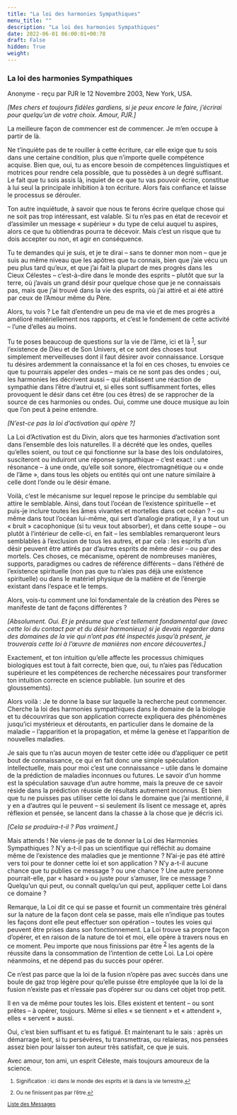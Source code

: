 ```yaml
---
title: "La loi des harmonies Sympathiques"
menu_title: ""
description: "La loi des harmonies Sympathiques"
date: 2022-06-01 06:00:01+00:78
draft: False
hidden: True
weight:
---
```

### La loi des harmonies Sympathiques

Anonyme - reçu par PJR le 12 Novembre 2003, New York, USA.

*[Mes chers et toujours fidèles gardiens, si je peux encore le faire, j’écrirai pour quelqu’un de votre choix. Amour, PJR.]*

La meilleure façon de commencer est de commencer. Je m’en occupe à partir de là.

Ne t’inquiète pas de te rouiller à cette écriture, car elle exige que tu sois dans une certaine condition, plus que n’importe quelle compétence acquise. Bien que, oui, tu as encore besoin de compétences linguistiques et motrices pour rendre cela possible, que tu possèdes à un degré suffisant. Le fait que tu sois assis là, inquiet de ce que tu vas pouvoir écrire, constitue à lui seul la principale inhibition à ton écriture. Alors fais confiance et laisse le processus se dérouler.

Ton autre inquiétude, à savoir que nous te ferons écrire quelque chose qui ne soit pas trop intéressant, est valable. Si tu n’es pas en état de recevoir et d’assimiler un message « supérieur » du type de celui auquel tu aspires, alors ce que tu obtiendras pourra te décevoir. Mais c’est un risque que tu dois accepter ou non, et agir en conséquence.

Tu te demandes qui je suis, et je te dirai – sans te donner mon nom – que je suis au même niveau que les apôtres que tu connais, bien que j’aie vécu un peu plus tard qu’eux, et que j’ai fait la plupart de mes progrès dans les Cieux Célestes – c’est-à-dire dans le monde des esprits – plutôt que sur la terre, où j’avais un grand désir pour quelque chose que je ne connaissais pas, mais que j’ai trouvé dans la vie des esprits, où j’ai attiré et ai été attiré par ceux de l’Amour même du Père.

Alors, tu vois ? Le fait d’entendre un peu de ma vie et de mes progrès a amélioré matériellement nos rapports, et c’est le fondement de cette activité – l’une d’elles au moins.

Tu te poses beaucoup de questions sur la vie de l’âme, ici et là <sup id="a1">[1](#f1)</sup>, sur l’existence de Dieu et de Son Univers, et ce sont des choses tout simplement merveilleuses dont il faut désirer avoir connaissance. Lorsque tu désires ardemment la connaissance et la foi en ces choses, tu envoies ce que tu pourrais appeler des ondes – mais ce ne sont pas des ondes ; oui, les harmonies les décrivent aussi – qui établissent une réaction de sympathie dans l’être d’autrui et, si elles sont suffisamment fortes, elles provoquent le désir dans cet être (ou ces êtres) de se rapprocher de la source de ces harmonies ou ondes. Oui, comme une douce musique au loin que l’on peut à peine entendre.

*[N’est-ce pas la loi d’activation qui opère ?]*

La Loi d’Activation est du Divin, alors que tes harmonies d’activation sont dans l’ensemble des lois naturelles. Il a décrété que les ondes, quelles qu’elles soient, ou tout ce qui fonctionne sur la base des lois ondulatoires, susciteront ou induiront une réponse sympathique – c’est exact : une résonance – à une onde, qu’elle soit sonore, électromagnétique ou « onde de l’âme », dans tous les objets ou entités qui ont une nature similaire à celle dont l’onde ou le désir émane.

Voilà, c’est le mécanisme sur lequel repose le principe du semblable qui attire le semblable. Ainsi, dans tout l’océan de l’existence spirituelle – et puis-je inclure toutes les âmes vivantes et mortelles dans cet océan ? – ou même dans tout l’océan lui-même, qui sert d’analogie pratique, il y a tout un « bruit » cacophonique (si tu veux tout absorber), et dans cette soupe – ou plutôt à l’intérieur de celle-ci, en fait – les semblables remarqueront leurs semblables à l’exclusion de tous les autres, et par cela : les esprits d’un désir peuvent être attirés par d’autres esprits de même désir – ou par des mortels. Ces choses, ce mécanisme, opèrent de nombreuses manières, supports, paradigmes ou cadres de référence différents – dans l’éthéré de l’existence spirituelle (non pas que tu n’aies pas déjà une existence spirituelle) ou dans le matériel physique de la matière et de l’énergie existant dans l’espace et le temps.

Alors, vois-tu comment une loi fondamentale de la création des Pères se manifeste de tant de façons différentes ?

*[Absolument. Oui. Et je présume que c’est tellement fondamental que (avec cette loi du contact par et du désir harmonieux) si je devais regarder dans des domaines de la vie qui n’ont pas été inspectés jusqu’à présent, je trouverais cette loi à l’œuvre de manières non encore découvertes.]*

Exactement, et ton intuition qu’elle affecte les processus chimiques biologiques est tout à fait correcte, bien que, oui, tu n’aies pas l’éducation supérieure et les compétences de recherche nécessaires pour transformer ton intuition correcte en science publiable. (un sourire et des gloussements).

Alors voilà : Je te donne la base sur laquelle la recherche peut commencer. Cherche la loi des harmonies sympathiques dans le domaine de la biologie et tu découvriras que son application correcte expliquera des phénomènes jusqu’ici mystérieux et déroutants, en particulier dans le domaine de la maladie – l’apparition et la propagation, et même la genèse et l’apparition de nouvelles maladies.

Je sais que tu n’as aucun moyen de tester cette idée ou d’appliquer ce petit bout de connaissance, ce qui en fait donc une simple spéculation intellectuelle, mais pour moi c’est une connaissance – utile dans le domaine de la prédiction de maladies inconnues ou futures. Le savoir d’un homme est la spéculation sauvage d’un autre homme, mais la preuve de ce savoir réside dans la prédiction réussie de résultats autrement inconnus. Et bien que tu ne puisses pas utiliser cette loi dans le domaine que j’ai mentionné, il y en a d’autres qui le peuvent – si seulement ils lisent ce message et, après réflexion et pensée, se lancent dans la chasse à la chose que je décris ici.

*[Cela se produira-t-il ? Pas vraiment.]*

Mais attends ! Ne viens-je pas de te donner la Loi des Harmonies Sympathiques ? N’y a-t-il pas un scientifique qui réfléchit au domaine même de l’existence des maladies que je mentionne ? N’ai-je pas été attiré vers toi pour te donner cette loi et son application ? N’y a-t-il aucune chance que tu publies ce message ? ou une chance ? Une autre personne pourrait-elle, par « hasard » ou juste pour s’amuser, lire ce message ? Quelqu’un qui peut, ou connaît quelqu’un qui peut, appliquer cette Loi dans ce domaine ?

Remarque, la Loi dit ce qui se passe et fournit un commentaire très général sur la nature de la façon dont cela se passe, mais elle n’indique pas toutes les façons dont elle peut effectuer son opération – toutes les voies qui peuvent être prises dans son fonctionnement. La Loi trouve sa propre façon d’opérer, et en raison de la nature de toi et moi, elle opère à travers nous en ce moment. Peu importe que nous finissions par être <sup id="a2">[2](#f2)</sup> les agents de la réussite dans la consommation de l’intention de cette Loi. La Loi opère néanmoins, et ne dépend pas du succès pour opérer.

Ce n’est pas parce que la loi de la fusion n’opère pas avec succès dans une boule de gaz trop légère pour qu’elle puisse être employée que la loi de la fusion n’existe pas et n’essaie pas d’opérer sur ou dans cet objet trop petit.

Il en va de même pour toutes les lois. Elles existent et tentent – ou sont prêtes – à opérer, toujours. Même si elles « se tiennent » et « attendent », elles « servent » aussi.

Oui, c’est bien suffisant et tu es fatigué. Et maintenant tu le sais : après un démarrage lent, si tu persévères, tu transmettras, ou relaieras, nos pensées assez bien pour laisser ton auteur très satisfait, ce que je suis.

Avec amour, ton ami, un esprit Céleste, mais toujours amoureux de la science.
<small>

1. <large id="f1"> Signification : ici dans le monde des esprits et là dans la vie terrestre.[↩](#a1)

2. <large id="f2"> Ou ne finissent pas par l’être.[↩](#a2)

[Liste des Messages](/fr-contemporary-messages/fr-contemporary-messages-by-date-order/fr-contemporary-messages-2003)
